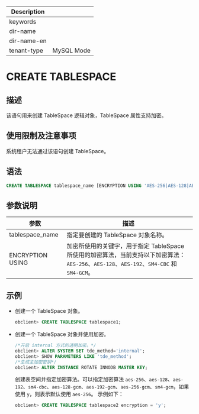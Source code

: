 | Description   |                 |
|---------------|-----------------|
| keywords      |                 |
| dir-name      |                 |
| dir-name-en   |                 |
| tenant-type   | MySQL Mode     |

# CREATE TABLESPACE

## 描述

该语句用来创建 TableSpace 逻辑对象，TableSpace 属性支持加密。

## 使用限制及注意事项

  系统租户无法通过该语句创建 TableSpace。

## 语法

```sql
CREATE TABLESPACE tablespace_name [ENCRYPTION USING 'AES-256|AES-128|AES-192|SM4-CBC|SM4-GCM'];
```

## 参数说明

|                 参数                 |           描述            |
|------------------------------------|-------------------------|
| tablespace_name                    | 指定要创建的 TableSpace 对象名称。 |
| ENCRYPTION USING                   | 加密所使用的关键字，用于指定 TableSpace 所使用的加密算法，当前支持以下加密算法：`AES-256`、`AES-128`、`AES-192`、`SM4-CBC` 和 `SM4-GCM`。              |

## 示例

* 创建一个 TableSpace 对象。

  ```sql
  obclient> CREATE TABLESPACE tablespace1;
  ```

* 创建一个 TableSpace 对象并使用加密。

  ```sql
  /*开启 internal 方式的透明加密。*/
  obclient> ALTER SYSTEM SET tde_method='internal';
  obclient> SHOW PARAMETERS LIKE 'tde_method';
  /*生成主加密密钥*/
  obclient> ALTER INSTANCE ROTATE INNODB MASTER KEY;
  ```

  创建表空间并指定加密算法。可以指定加密算法 `aes-256`、`aes-128`、`aes-192`、`sm4-cbc`、`aes-128-gcm`、`aes-192-gcm`、`aes-256-gcm`、`sm4-gcm`，如果使用 `y`，则表示默认使用 `aes-256`。
  示例如下：

  ```sql
  obclient> CREATE TABLESPACE tablespace2 encryption = 'y'; 
  ```

